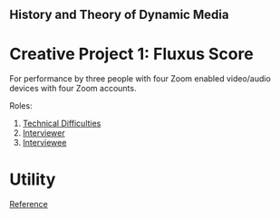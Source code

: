 ## History and Theory of Dynamic Media

# Creative Project 1: Fluxus Score

For performance by three people with four Zoom enabled video/audio devices with four Zoom accounts.

Roles:
1. [Technical Difficulties](./index_old.html)
2. [Interviewer](./index_old.html)
3. [Interviewee](./index_old.html)

# Utility

[Reference](./index_old.html)